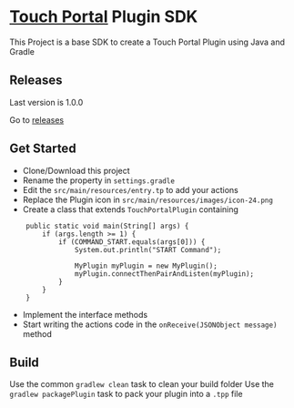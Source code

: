 # [Touch Portal](https://www.touch-portal.com/) Plugin SDK

This Project is a base SDK to create a Touch Portal Plugin using Java and Gradle

## Releases

Last version is 1.0.0

Go to [releases](https://github.com/ChristopheCVB/TouchPortalPluginSDK/releases)

## Get Started

- Clone/Download this project
- Rename the property in `settings.gradle`
- Edit the `src/main/resources/entry.tp` to add your actions
- Replace the Plugin icon in `src/main/resources/images/icon-24.png`
- Create a class that extends `TouchPortalPlugin` containing
```
    public static void main(String[] args) {
        if (args.length >= 1) {
            if (COMMAND_START.equals(args[0])) {
                System.out.println("START Command");
                
                MyPlugin myPlugin = new MyPlugin();
                myPlugin.connectThenPairAndListen(myPlugin);
            }
        }
    }
```
- Implement the interface methods
- Start writing the actions code in the `onReceive(JSONObject message)` method

## Build

Use the common `gradlew clean` task to clean your build folder
Use the `gradlew packagePlugin` task to pack your plugin into a `.tpp` file